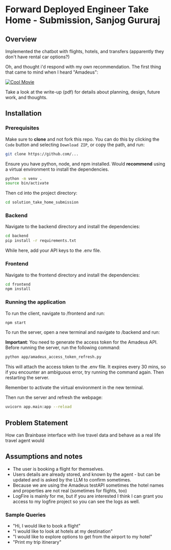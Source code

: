 # Forward Deployed Engineer Take Home - Submission, Sanjog Gururaj

## Overview

Implemented the chatbot with flights, hotels, and transfers (apparently they don't have rental car options?)

Oh, and thought i'd respond with my own recommendation. The first thing that came to mind when I heard "Amadeus":

[![Cool Movie](https://img.youtube.com/vi/awqqTGI4B-c/0.jpg)](https://www.youtube.com/watch?v=awqqTGI4B-c)

Take a look at the write-up (pdf) for details about planning, design, future work, and thoughts.

## Installation

### Prerequisites

Make sure to **clone** and not fork this repo. You can do this by clicking the `Code` button and selecting `Download ZIP`, or copy the path, and run:

```bash
git clone https://github.com/...
```

Ensure you have python, node, and npm installed. 
Would **recommend** using a virtual environment to install the dependencies.

```bash
python -m venv .
source bin/activate
```

Then cd into the project directory:

```bash
cd solution_take_home_submission 
```

### Backend

Navigate to the backend directory and install the dependencies:

```bash
cd backend
pip install -r requirements.txt
```

While here, add your API keys to the .env file.

### Frontend

Navigate to the frontend directory and install the dependencies:

```bash
cd frontend
npm install
```

### Running the application
To run the client, navigate to /frontend and run:

```bash
npm start
```

To run the server, open a new terminal and navigate to /backend and run:

**Important**: You need to generate the access token for the Amadeus API. Before running the server, run the following command:

```bash
python app/amadeus_access_token_refresh.py
```

This will attach the access token to the .env file. It expires every 30 mins, so if you encounter an ambiguous error, try running the command again. Then restarting the server.

Remember to activate the virtual environment in the new terminal.

Then run the server and refresh the webpage:

```bash
uvicorn app.main:app --reload
```

## Problem Statement

How can Brainbase interface with live travel data and behave as a real life travel agent would

## Assumptions and notes

- The user is booking a flight for themselves.
- Users details are already stored, and known by the agent - but can be updated and is asked by the LLM to confirm sometimes.
- Because we are using the Amadeus testAPI sometimes the hotel names and properties are not real (sometimes for flights, too)
- LogFire is mainly for me, but if you are interested I think I can grant you access to my logfire project so you can see the logs as well.

### Sample Queries

- "Hi, I would like to book a flight"
- "I would like to look at hotels at my destination"
- "I would like to explore options to get from the airport to my hotel"
- "Print my trip itinerary"